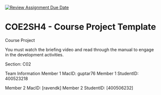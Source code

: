 [![Review Assignment Due Date](https://classroom.github.com/assets/deadline-readme-button-22041afd0340ce965d47ae6ef1cefeee28c7c493a6346c4f15d667ab976d596c.svg)](https://classroom.github.com/a/mLqiHWLE)
# COE2SH4 - Course Project Template
Course Project

You must watch the briefing video and read through the manual to engage in the development activities.


Section: C02

Team Information
Member 1 MacID: guptar76
Member 1 StudentID: 400523218

Member 2 MacID: [ravendk]
Member 2 StudentID: [400506232]
